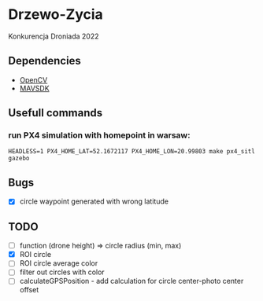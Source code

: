 # Drzewo-Zycia
Konkurencja Droniada 2022

## Dependencies
- [OpenCV](https://github.com/opencv/opencv)
- [MAVSDK](https://mavsdk.mavlink.io)

## Usefull commands

### run PX4 simulation with homepoint in warsaw:
`HEADLESS=1 PX4_HOME_LAT=52.1672117 PX4_HOME_LON=20.99803 make px4_sitl gazebo`

## Bugs
- [x] circle waypoint generated with wrong latitude

## TODO
- [ ] function (drone height) => circle radius (min, max)
- [x] ROI circle
- [ ] ROI circle average color
- [ ] filter out circles with color
- [ ] calculateGPSPosition - add calculation for circle center-photo center offset
